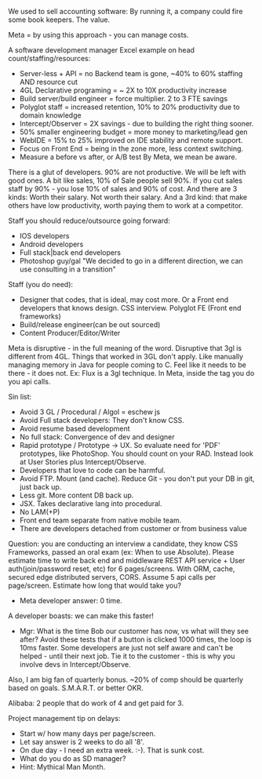 


We used to sell accounting software: By running it, a company could fire some book keepers. The value.

Meta = by using this approach - you can manage costs.

A software development manager Excel example on head count/staffing/resources:
- Server-less + API = no Backend team is gone, ~40% to 60% staffing AND resource cut
- 4GL Declarative programing = ~ 2X to 10X productivity increase
- Build server/build engineer = force multiplier. 2 to 3 FTE savings
- Polyglot staff = increased retention, 10% to 20% productivity due to domain knowledge
- Intercept/Observer = 2X savings - due to building the right thing sooner.
- 50% smaller engineering budget = more money to marketing/lead gen
- WebIDE = 15% to 25% improved on IDE stability and remote support.
- Focus on Front End = being in the zone more, less context switching.
- Measure a before vs after, or A/B test
By Meta, we mean be aware.

There is a glut of developers. 90% are not productive. We will be left with good ones. A bit like sales, 10% of Sale people sell 90%. If you cut sales staff by 90% - you lose 10% of sales and 90% of cost.
And there are 3 kinds: Worth their salary. Not worth their salary. And a 3rd kind: that make others have low productivity, worth paying them to work at a competitor.

Staff you should reduce/outsource going forward:
- IOS developers
- Android developers
- Full stack|back end developers
- Photoshop guy/gal
"We decided to go in a different direction, we can use consulting in a transition"

Staff (you do need):
- Designer that codes, that is ideal, may cost more. Or a Front end developers that knows design. CSS interview. Polyglot FE (Front end frameworks)
- Build/release engineer(can be out sourced)
- Content Producer/Editor/Writer

Meta is disruptive - in the full meaning of the word.
Disruptive that 3gl is different from 4GL. Things that worked in 3GL don't apply. Like manually managing memory in Java for people coming to C. Feel like it needs to be there - it does not. Ex: Flux is a 3gl technique. In Meta, inside the tag you do you api calls.


Sin list:
* Avoid 3 GL / Procedural / Algol =  eschew js
* Avoid Full stack developers: They don't know CSS.
* Avoid resume based development
* No full stack: Convergence of dev and designer
* Rapid prototype / Prototype -> UX. So evaluate need for 'PDF' prototypes, like PhotoShop. You should count on your RAD. Instead look at User Stories plus Intercept/Observe.
* Developers that love to code can be harmful.
* Avoid FTP. Mount (and cache). Reduce Git - you don't put your DB in git, just back up.
* Less git. More content DB back up.
* JSX. Takes declarative lang into procedural.
* No LAM(+P)
* Front end team separate from native mobile team.
* There are developers detached from customer or from business value


Question: you are conducting an interview a candidate, they know CSS Frameworks, passed an oral exam (ex: When to use Absolute). Please estimate time to write back end and middleware REST API service + User auth(join/password reset, etc) for 6 pages/screens. With  ORM, cache, secured edge distributed servers, CORS. Assume 5 api calls per page/screen. Estimate how long that would take you?
- Meta developer answer: 0 time.

A developer boasts: we can make this faster!
- Mgr: What is the time Bob our customer has now, vs what will they see after?
Avoid these tests that if a button is clicked 1000 times, the loop is 10ms faster. Some developers are just not self aware and can't be helped - until their next job.
Tie it to the customer - this is why you involve devs in Intercept/Observe.

Also, I am big fan of quarterly bonus. ~20% of comp should be quarterly based on goals. S.M.A.R.T. or better OKR.

Alibaba: 2 people that do work of 4 and get paid for 3.

Project management tip on delays:
- Start w/ how many days per page/screen.
- Let say answer is 2 weeks to do all '8'.
- On due day - I need an extra week.
:-). That is sunk cost.
- What do you do as SD manager?
- Hint: Mythical Man Month.


